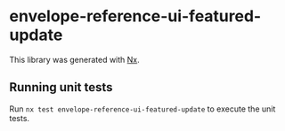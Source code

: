 # envelope-reference-ui-featured-update

This library was generated with [Nx](https://nx.dev).

## Running unit tests

Run `nx test envelope-reference-ui-featured-update` to execute the unit tests.
